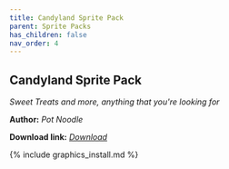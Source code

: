 ```yaml
---
title: Candyland Sprite Pack
parent: Sprite Packs
has_children: false
nav_order: 4
---
```


## Candyland Sprite Pack
*Sweet Treats and more, anything that you're looking for*

**Author:** *Pot Noodle*

 **Download link:** *[Download](https://drive.google.com/file/d/1_uSI-J_MRb2yG1SL1zxZMBSXakPGnICm/view?usp=sharing)*

{% include graphics_install.md %}
